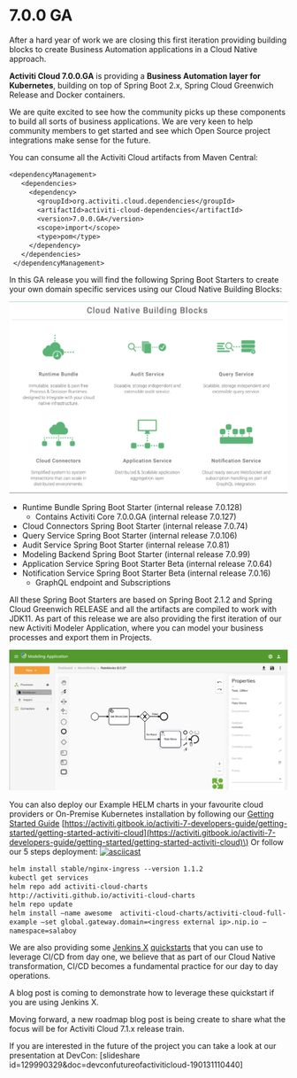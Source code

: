 # 7.0.0 GA

After a hard year of work we are closing this first iteration providing building blocks to create Business Automation applications in a Cloud Native approach.

**Activiti Cloud 7.0.0.GA** is providing a **Business Automation layer for Kubernetes**, building on top of Spring Boot 2.x, Spring Cloud Greenwich Release and Docker containers.

We are quite excited to see how the community picks up these components to build all sorts of business applications. We are very keen to help community members to get started and see which Open Source project integrations make sense for the future.

You can consume all the Activiti Cloud artifacts from Maven Central:

```text
<dependencyManagement>
   <dependencies>
     <dependency>
       <groupId>org.activiti.cloud.dependencies</groupId>
       <artifactId>activiti-cloud-dependencies</artifactId>
       <version>7.0.0.GA</version>
       <scope>import</scope>
       <type>pom</type>
     </dependency>
   </dependencies>
 </dependencyManagement>
```

In this GA release you will find the following Spring Boot Starters to create your own domain specific services using our Cloud Native Building Blocks:

![](../assets/activiti-cloud-building-blocks.png)

* Runtime Bundle Spring Boot Starter \(internal release 7.0.128\)
  * Contains Activiti Core 7.0.0.GA \(internal release 7.0.127\)
* Cloud Connectors Spring Boot Starter \(internal release 7.0.74\)
* Query Service Spring Boot Starter \(internal release 7.0.106\)
* Audit Service Spring Boot Starter \(internal release 7.0.81\)
* Modeling Backend Spring Boot Starter \(internal release 7.0.99\)
* Application Service Spring Boot Starter Beta \(internal release 7.0.64\) 
* Notification Service Spring Boot Starter Beta \(internal release 7.0.16\)
  * GraphQL endpoint and Subscriptions

All these Spring Boot Starters are based on Spring Boot 2.1.2 and Spring Cloud Greenwich RELEASE and all the artifacts are compiled to work with JDK11. As part of this release we are also providing the first iteration of our new Activiti Modeler Application, where you can model your business processes and export them in Projects.

![](../assets/activiti-modeler.png)

You can also deploy our Example HELM charts in your favourite cloud providers or On-Premise Kubernetes installation by following our [Getting Started Guide](7.0.0.ga.md) [https://activiti.gitbook.io/activiti-7-developers-guide/getting-started/getting-started-activiti-cloud](https://activiti.gitbook.io/activiti-7-developers-guide/getting-started/getting-started-activiti-cloud)\) Or follow our 5 steps deployment: [![asciicast](https://asciinema.org/a/227940.svg)](https://asciinema.org/a/227940)

```text
helm install stable/nginx-ingress --version 1.1.2
kubectl get services
helm repo add activiti-cloud-charts http://activiti.github.io/activiti-cloud-charts
helm repo update
helm install —name awesome  activiti-cloud-charts/activiti-cloud-full-example —set global.gateway.domain=<ingress external ip>.nip.io —namespace=salaboy
```

We are also providing some [Jenkins X](http://jenkinsx.io) [quickstarts](https://github.com/Activiti?utf8=✓&q=quickstart) that you can use to leverage CI/CD from day one, we believe that as part of our Cloud Native transformation, CI/CD becomes a fundamental practice for our day to day operations.

A blog post is coming to demonstrate how to leverage these quickstart if you are using Jenkins X.

Moving forward, a new roadmap blog post is being create to share what the focus will be for Activiti Cloud 7.1.x release train.

If you are interested in the future of the project you can take a look at our presentation at DevCon: \[slideshare id=129990329&doc=devconfutureofactiviticloud-190131110440\]

